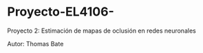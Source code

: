 # Proyecto-EL4106-

Proyecto 2: Estimación de mapas de oclusión en redes neuronales

Autor: Thomas Bate

